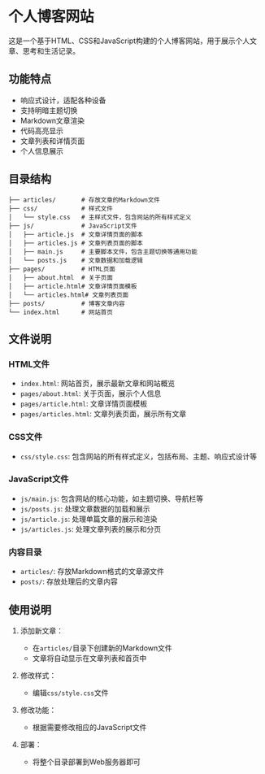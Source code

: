 # 个人博客网站

这是一个基于HTML、CSS和JavaScript构建的个人博客网站，用于展示个人文章、思考和生活记录。

## 功能特点

- 响应式设计，适配各种设备
- 支持明暗主题切换
- Markdown文章渲染
- 代码高亮显示
- 文章列表和详情页面
- 个人信息展示

## 目录结构

```
├── articles/       # 存放文章的Markdown文件
├── css/            # 样式文件
│   └── style.css   # 主样式文件，包含网站的所有样式定义
├── js/             # JavaScript文件
│   ├── article.js  # 文章详情页面的脚本
│   ├── articles.js # 文章列表页面的脚本
│   ├── main.js     # 主要脚本文件，包含主题切换等通用功能
│   └── posts.js    # 文章数据和加载逻辑
├── pages/          # HTML页面
│   ├── about.html  # 关于页面
│   ├── article.html# 文章详情页面模板
│   └── articles.html# 文章列表页面
├── posts/          # 博客文章内容
└── index.html      # 网站首页
```

## 文件说明

### HTML文件
- `index.html`: 网站首页，展示最新文章和网站概览
- `pages/about.html`: 关于页面，展示个人信息
- `pages/article.html`: 文章详情页面模板
- `pages/articles.html`: 文章列表页面，展示所有文章

### CSS文件
- `css/style.css`: 包含网站的所有样式定义，包括布局、主题、响应式设计等

### JavaScript文件
- `js/main.js`: 包含网站的核心功能，如主题切换、导航栏等
- `js/posts.js`: 处理文章数据的加载和展示
- `js/article.js`: 处理单篇文章的展示和渲染
- `js/articles.js`: 处理文章列表的展示和分页

### 内容目录
- `articles/`: 存放Markdown格式的文章源文件
- `posts/`: 存放处理后的文章内容

## 使用说明

1. 添加新文章：
   - 在`articles/`目录下创建新的Markdown文件
   - 文章将自动显示在文章列表和首页中

2. 修改样式：
   - 编辑`css/style.css`文件

3. 修改功能：
   - 根据需要修改相应的JavaScript文件

4. 部署：
   - 将整个目录部署到Web服务器即可
